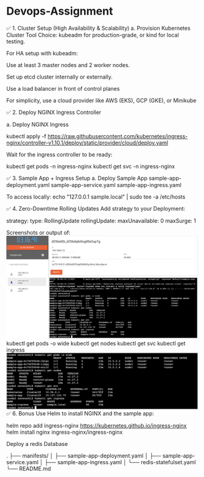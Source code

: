 # Devops-Assignment

✅ 1. Cluster Setup (High Availability & Scalability)
a. Provision Kubernetes Cluster
Tool Choice: kubeadm for production-grade, or kind for local testing.

For HA setup with kubeadm:

Use at least 3 master nodes and 2 worker nodes.

Set up etcd cluster internally or externally.

Use a load balancer in front of control planes

For simplicity, use a cloud provider like AWS (EKS), GCP (GKE), or Minikube

✅ 2. Deploy NGINX Ingress Controller

a. Deploy NGINX Ingress

kubectl apply -f https://raw.githubusercontent.com/kubernetes/ingress-nginx/controller-v1.10.1/deploy/static/provider/cloud/deploy.yaml

Wait for the ingress controller to be ready:

kubectl get pods -n ingress-nginx
kubectl get svc -n ingress-nginx

✅ 3. Sample App + Ingress Setup
a. Deploy Sample App 
sample-app-deployment.yaml
sample-app-service.yaml
sample-app-ingress.yaml

To access locally: echo "127.0.0.1 sample.local" | sudo tee -a /etc/hosts

✅ 4. Zero-Downtime Rolling Updates
Add strategy to your Deployment:

strategy:
  type: RollingUpdate
  rollingUpdate:
    maxUnavailable: 0
    maxSurge: 1

Screenshots or output of:
![alt text](kube-playground-online.png)
kubectl get pods -o wide
kubectl get nodes
kubectl get svc
kubectl get ingress
![alt text](result.png)
✅ 6. Bonus
Use Helm to install NGINX and the sample app:

helm repo add ingress-nginx https://kubernetes.github.io/ingress-nginx
helm install nginx ingress-nginx/ingress-nginx

 
Deploy a redis Database

 .
├── manifests/
│   ├── sample-app-deployment.yaml
│   ├── sample-app-service.yaml
│   ├── sample-app-ingress.yaml
│   └── redis-statefulset.yaml 
└── README.md